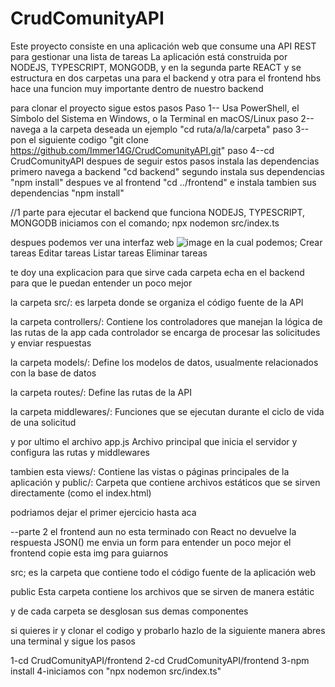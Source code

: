 # CrudComunityAPI

Este proyecto consiste en una aplicación web que consume una API REST para gestionar una lista de tareas
La aplicación está construida por NODEJS, TYPESCRIPT, MONGODB, y en la segunda parte REACT y se estructura en dos carpetas una para el backend y otra para el frontend
hbs hace una funcion muy importante dentro de nuestro backend

para clonar el proyecto sigue estos pasos
Paso 1-- Usa PowerShell, el Símbolo del Sistema en Windows, o la Terminal en macOS/Linux
paso 2-- navega a la carpeta deseada un ejemplo  "cd ruta/a/la/carpeta"
paso 3-- pon el siguiente codigo "git clone https://github.com/Immer14G/CrudComunityAPI.git"
paso 4--cd CrudComunityAPI
despues de seguir estos pasos instala las dependencias
primero navega a backend "cd backend"
segundo instala sus dependencias "npm install"
despues ve al frontend "cd ../frontend"
e instala tambien sus dependencias "npm install"




//1 parte
para ejecutar el backend que funciona NODEJS, TYPESCRIPT, MONGODB 
iniciamos con el comando; npx nodemon src/index.ts

despues podemos ver una interfaz web 
![image](https://github.com/user-attachments/assets/637ea8de-de95-4525-bfeb-c5b0cca0925a)
en la cual podemos;
Crear tareas
Editar tareas
Listar tareas
Eliminar tareas

te doy una explicacion para que sirve cada carpeta echa en el backend para que le puedan entender un poco mejor

la carpeta src/: es larpeta donde se organiza el código fuente de la API

la carpeta controllers/: Contiene los controladores que manejan la lógica de las rutas de la app cada controlador se encarga de procesar las solicitudes y enviar respuestas

la carpeta models/: Define los modelos de datos, usualmente relacionados con la base de datos

la carpeta routes/: Define las rutas de la API

la carpeta middlewares/: Funciones que se ejecutan durante el ciclo de vida de una solicitud

y por ultimo el archivo app.js  Archivo principal que inicia el servidor y configura las rutas y middlewares

tambien esta views/: Contiene las vistas o páginas principales de la aplicación
y public/: Carpeta que contiene archivos estáticos que se sirven directamente (como el index.html)

podriamos dejar el primer ejercicio hasta aca


--parte 2
el frontend aun no esta terminado con React no devuelve la respuesta JSON() me envia un form
para entender un poco mejor el frontend copie esta img para guiarnos

src; es la carpeta que contiene todo el código fuente de la aplicación web

public
Esta carpeta contiene   los  archivos que se sirven de manera estátic

y de cada carpeta se desglosan sus demas componentes

si quieres ir y clonar el codigo y probarlo hazlo de la siguiente manera
abres una terminal y sigue los pasos

1-cd CrudComunityAPI/frontend
2-cd CrudComunityAPI/frontend
3-npm install
4-iniciamos con "npx nodemon src/index.ts"




